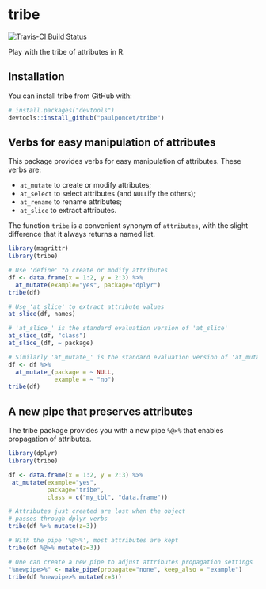 # tribe

[![Travis-CI Build Status](https://travis-ci.org/paulponcet/tribe.svg?branch=master)](https://travis-ci.org/paulponcet/tribe)

Play with the tribe of attributes in R. 


## Installation

You can install tribe from GitHub with:

```R
# install.packages("devtools")
devtools::install_github("paulponcet/tribe")
```

## Verbs for easy manipulation of attributes

This package provides verbs for easy manipulation of attributes. 
These verbs are: 

  - `at_mutate` to create or modify attributes; 
  - `at_select` to select attributes (and `NULL`ify the others);
  - `at_rename` to rename attributes; 
  - `at_slice` to extract attributes. 

The function `tribe` is a convenient synonym of `attributes`, 
with the slight difference that it always returns a named list. 

```R
library(magrittr)
library(tribe)

# Use 'define' to create or modify attributes
df <- data.frame(x = 1:2, y = 2:3) %>%
  at_mutate(example="yes", package="dplyr")
tribe(df)

# Use 'at_slice' to extract attribute values
at_slice(df, names)

# 'at_slice_' is the standard evaluation version of 'at_slice'
at_slice_(df, "class")
at_slice_(df, ~ package)

# Similarly 'at_mutate_' is the standard evaluation version of 'at_mutate'
df <- df %>%
  at_mutate_(package = ~ NULL,
             example = ~ "no")
tribe(df)
```

## A new pipe that preserves attributes

The tribe package provides you with a new pipe `%@>%` that 
enables propagation of attributes.  

```R
library(dplyr)
library(tribe)

df <- data.frame(x = 1:2, y = 2:3) %>%
 at_mutate(example="yes",
           package="tribe", 
           class = c("my_tbl", "data.frame"))

# Attributes just created are lost when the object 
# passes through dplyr verbs
tribe(df %>% mutate(z=3))

# With the pipe '%@>%', most attributes are kept
tribe(df %@>% mutate(z=3))

# One can create a new pipe to adjust attributes propagation settings
"%newpipe>%" <- make_pipe(propagate="none", keep_also = "example")
tribe(df %newpipe>% mutate(z=3))
```
